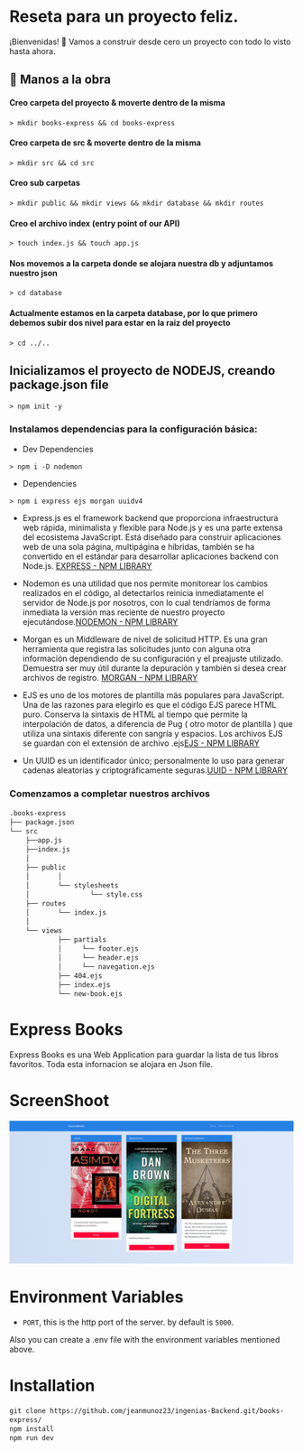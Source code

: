 # Reseta para un proyecto feliz.
¡Bienvenidas! 👋 Vamos a construir desde cero un proyecto con todo lo visto hasta ahora.

## 🔹 Manos a la obra
#### Creo carpeta del proyecto & moverte dentro de la misma
```
> mkdir books-express && cd books-express
```
#### Creo carpeta de src & moverte dentro de la misma
```
> mkdir src && cd src
```
#### Creo sub carpetas
```
> mkdir public && mkdir views && mkdir database && mkdir routes
```
#### Creo el archivo index (entry point of our API)
```
> touch index.js && touch app.js 
```
#### Nos movemos a la carpeta donde se alojara nuestra db y adjuntamos nuestro json
```
> cd database
```
#### Actualmente estamos en la carpeta database, por lo que primero debemos subir dos nivel para estar en la raiz del proyecto
```
> cd ../..
```
## Inicializamos el proyecto de NODEJS, creando package.json file 
```
> npm init -y
```

### Instalamos dependencias para la configuración básica:
* Dev Dependencies 
```
> npm i -D nodemon 
```
* Dependencies 
```
> npm i express ejs morgan uuidv4
```
* Express.js es el framework backend que proporciona infraestructura web rápida, minimalista y flexible para Node.js y es una parte extensa del ecosistema JavaScript. Está diseñado para construir aplicaciones web de una sola página, multipágina e híbridas, también se ha convertido en el estándar para desarrollar aplicaciones backend con Node.js. [EXPRESS - NPM LIBRARY](https://www.npmjs.com/package/express) 

* Nodemon es una utilidad que nos permite monitorear los cambios realizados en el código, al detectarlos reinicia inmediatamente el servidor de Node.js por nosotros, con lo cual tendríamos de forma inmediata la versión mas reciente de nuestro proyecto ejecutándose.[NODEMON - NPM LIBRARY](https://www.npmjs.com/package/nodemon)

* Morgan es un Middleware de nivel de solicitud HTTP. Es una gran herramienta que registra las solicitudes junto con alguna otra información dependiendo de su configuración y el preajuste utilizado. Demuestra ser muy útil durante la depuración y también si desea crear archivos de registro. [MORGAN  - NPM LIBRARY](https://www.npmjs.com/package/morgan) 

* EJS es uno de los motores de plantilla más populares para JavaScript. Una de las razones para elegirlo es que el código EJS parece HTML puro. 
Conserva la sintaxis de HTML al tiempo que permite la interpolación de datos, a diferencia de Pug ( otro motor de plantilla ) que utiliza una sintaxis diferente con sangría y espacios.
Los archivos EJS se guardan con el extensión de archivo .ejs[EJS - NPM LIBRARY](https://www.npmjs.com/package/ejs) 

* Un UUID es un identificador único; personalmente lo uso para generar cadenas aleatorias y criptográficamente seguras.[UUID - NPM LIBRARY](https://www.npmjs.com/package/uuid) 

### Comenzamos a completar nuestros archivos
````
.books-express
├── package.json
└── src
    ├──app.js
    ├──index.js
    │ 
    ├── public
    │       │
    │       └── stylesheets
    │               └── style.css
    ├── routes
    │       └── index.js
    │  
    └── views
            ├── partials
            │     └── footer.ejs
            │     └── header.ejs
            │     └── navegation.ejs
            ├── 404.ejs
            ├── index.ejs
            └── new-book.ejs
````
# Express Books

Express Books es una Web Application para guardar la lista de tus libros favoritos. Toda esta infornacion se alojara en Json file.

# ScreenShoot

![GitHub Logo](docs/screenshot.png)

# Environment Variables

- `PORT`, this is the http port of the server. by default is `5000`.

Also you can create a .env file with the environment variables mentioned above.

# Installation
```
git clone https://github.com/jeanmunoz23/ingenias-Backend.git/books-express/
npm install
npm run dev
```
